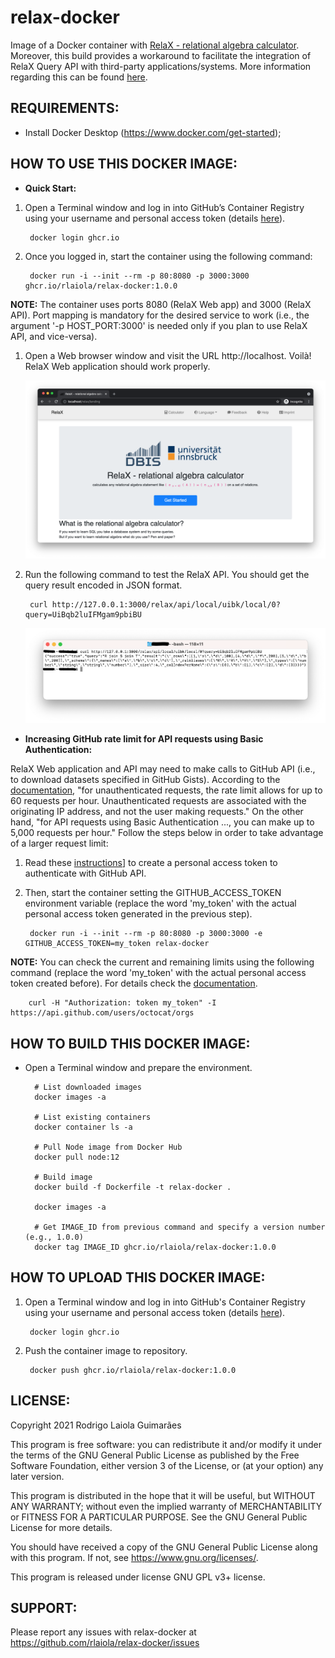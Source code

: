 # relax-docker

Image of a Docker container with [RelaX - relational algebra calculator](https://dbis-uibk.github.io/relax/). Moreover, this build provides a workaround to facilitate the integration of RelaX Query API with third-party applications/systems. More information regarding this can be found [here](https://github.com/rlaiola/relax-api).

## REQUIREMENTS:

* Install Docker Desktop (https://www.docker.com/get-started);

## HOW TO USE THIS DOCKER IMAGE:

* **Quick Start:**

1. Open a Terminal window and log in into GitHub’s Container Registry using your username and personal access token (details [here](https://docs.github.com/en/packages/working-with-a-github-packages-registry/working-with-the-container-registry#authenticating-to-the-container-registry)).

        docker login ghcr.io

1. Once you logged in, start the container using the following command:

        docker run -i --init --rm -p 80:8080 -p 3000:3000 ghcr.io/rlaiola/relax-docker:1.0.0

**NOTE:** The container uses ports 8080 (RelaX Web app) and 3000 (RelaX API). Port mapping is mandatory for the desired service to work (i.e., the argument '-p HOST_PORT:3000' is needed only if you plan to use RelaX API, and vice-versa).

1. Open a Web browser window and visit the URL http://localhost. Voilà! RelaX Web application should work properly.

    <p align="center">
        <img src="imgs/relax_web_app.png" width=800 />
    </p>

1. Run the following command to test the RelaX API. You should get the query result encoded in JSON format.

        curl http://127.0.0.1:3000/relax/api/local/uibk/local/0?query=UiBqb2luIFMgam9pbiBU

    <p align="center">
        <img src="imgs/relax_api.png" width=800 />
    </p>

* **Increasing GitHub rate limit for API requests using Basic Authentication:**

RelaX Web application and API may need to make calls to GitHub API (i.e., to download datasets specified in GitHub Gists). According to the [documentation](https://docs.github.com/en/rest/overview/resources-in-the-rest-api#rate-limiting), "for unauthenticated requests, the rate limit allows for up to 60 requests per hour. Unauthenticated requests are associated with the originating IP address, and not the user making requests." On the other hand, "for API requests using Basic Authentication ..., you can make up to 5,000 requests per hour." Follow the steps below in order to take advantage of a larger request limit:

1. Read these [instructions](https://docs.github.com/en/github/authenticating-to-github/keeping-your-account-and-data-secure/about-authentication-to-github#authenticating-with-the-api)] to create a personal access token to authenticate with GitHub API.

1. Then, start the container setting the GITHUB_ACCESS_TOKEN environment variable (replace the word 'my_token' with the actual personal access token generated in the previous step).

        docker run -i --init --rm -p 80:8080 -p 3000:3000 -e GITHUB_ACCESS_TOKEN=my_token relax-docker
    
**NOTE:** You can check the current and remaining limits using the following command (replace the word 'my_token' with the actual personal access token created before). For details check the [documentation](https://docs.github.com/en/rest/guides/getting-started-with-the-rest-api).
    
        curl -H "Authorization: token my_token" -I https://api.github.com/users/octocat/orgs

## HOW TO BUILD THIS DOCKER IMAGE:

* Open a Terminal window and prepare the environment.

        # List downloaded images
        docker images -a

        # List existing containers
        docker container ls -a

        # Pull Node image from Docker Hub
        docker pull node:12

        # Build image
        docker build -f Dockerfile -t relax-docker .

        docker images -a
 
        # Get IMAGE_ID from previous command and specify a version number (e.g., 1.0.0)
        docker tag IMAGE_ID ghcr.io/rlaiola/relax-docker:1.0.0

## HOW TO UPLOAD THIS DOCKER IMAGE:

1. Open a Terminal window and log in into GitHub's Container Registry using your username and personal access token (details [here](https://docs.github.com/en/packages/working-with-a-github-packages-registry/working-with-the-container-registry#authenticating-to-the-container-registry)).

        docker login ghcr.io

1. Push the container image to repository.

        docker push ghcr.io/rlaiola/relax-docker:1.0.0

## LICENSE:

Copyright 2021 Rodrigo Laiola Guimarães

This program is free software: you can redistribute it and/or modify
it under the terms of the GNU General Public License as published by
the Free Software Foundation, either version 3 of the License, or
(at your option) any later version.

This program is distributed in the hope that it will be useful,
but WITHOUT ANY WARRANTY; without even the implied warranty of
MERCHANTABILITY or FITNESS FOR A PARTICULAR PURPOSE.  See the
GNU General Public License for more details.

You should have received a copy of the GNU General Public License
along with this program.  If not, see <https://www.gnu.org/licenses/>.

This program is released under license GNU GPL v3+ license.

## SUPPORT:

Please report any issues with relax-docker at https://github.com/rlaiola/relax-docker/issues
